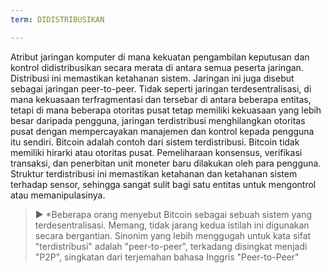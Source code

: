 ```yaml
---
term: DIDISTRIBUSIKAN

---
```

Atribut jaringan komputer di mana kekuatan pengambilan keputusan dan kontrol didistribusikan secara merata di antara semua peserta jaringan. Distribusi ini memastikan ketahanan sistem. Jaringan ini juga disebut sebagai jaringan peer-to-peer. Tidak seperti jaringan terdesentralisasi, di mana kekuasaan terfragmentasi dan tersebar di antara beberapa entitas, tetapi di mana beberapa otoritas pusat tetap memiliki kekuasaan yang lebih besar daripada pengguna, jaringan terdistribusi menghilangkan otoritas pusat dengan mempercayakan manajemen dan kontrol kepada pengguna itu sendiri. Bitcoin adalah contoh dari sistem terdistribusi. Bitcoin tidak memiliki hirarki atau otoritas pusat. Pemeliharaan konsensus, verifikasi transaksi, dan penerbitan unit moneter baru dilakukan oleh para pengguna. Struktur terdistribusi ini memastikan ketahanan dan ketahanan sistem terhadap sensor, sehingga sangat sulit bagi satu entitas untuk mengontrol atau memanipulasinya.

> ► *Beberapa orang menyebut Bitcoin sebagai sebuah sistem yang terdesentralisasi. Memang, tidak jarang kedua istilah ini digunakan secara bergantian. Sinonim yang lebih menggugah untuk kata sifat "terdistribusi" adalah "peer-to-peer", terkadang disingkat menjadi "P2P", singkatan dari terjemahan bahasa Inggris "Peer-to-Peer"